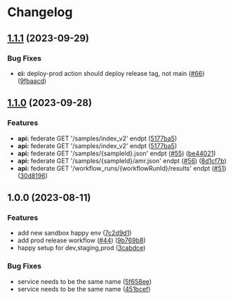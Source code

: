 # Changelog

## [1.1.1](https://github.com/chanzuckerberg/czid-graphql-federation-server/compare/v1.1.0...v1.1.1) (2023-09-29)


### Bug Fixes

* **ci:** deploy-prod action should deploy release tag, not main ([#66](https://github.com/chanzuckerberg/czid-graphql-federation-server/issues/66)) ([9fbaacd](https://github.com/chanzuckerberg/czid-graphql-federation-server/commit/9fbaacd119cabb9ec061dbad800086e1a361369e))

## [1.1.0](https://github.com/chanzuckerberg/czid-graphql-federation-server/compare/v1.0.0...v1.1.0) (2023-09-28)


### Features

* **api:** federate GET  '/samples/index_v2' endpt ([5177ba5](https://github.com/chanzuckerberg/czid-graphql-federation-server/commit/5177ba512de544b7cd3d552f2bbde6e6c48333ba))
* **api:** federate GET  '/samples/index_v2' endpt ([5177ba5](https://github.com/chanzuckerberg/czid-graphql-federation-server/commit/5177ba512de544b7cd3d552f2bbde6e6c48333ba))
* **api:** federate GET '/samples/{sampleId}.json' endpt ([#55](https://github.com/chanzuckerberg/czid-graphql-federation-server/issues/55)) ([be44021](https://github.com/chanzuckerberg/czid-graphql-federation-server/commit/be440216ac0ddb1c06166e1158c998498afa3c49))
* **api:** federate GET '/samples/{sampleId}/amr.json' endpt ([#56](https://github.com/chanzuckerberg/czid-graphql-federation-server/issues/56)) ([8d1cf7b](https://github.com/chanzuckerberg/czid-graphql-federation-server/commit/8d1cf7b66dbea095f67df71d5ccc23256866debd))
* **api:** federate GET '/workflow_runs/{workflowRunId}/results' endpt ([#51](https://github.com/chanzuckerberg/czid-graphql-federation-server/issues/51)) ([30d8196](https://github.com/chanzuckerberg/czid-graphql-federation-server/commit/30d81962b54be6966352fdf7dedadaaf8ae5de5b))

## 1.0.0 (2023-08-11)


### Features

* add new sandbox happy env ([7c2d9d1](https://github.com/chanzuckerberg/czid-graphql-federation-server/commit/7c2d9d116af23c013ed3ae4b9d617d6831d824ba))
* add prod release workflow ([#44](https://github.com/chanzuckerberg/czid-graphql-federation-server/issues/44)) ([9b769b8](https://github.com/chanzuckerberg/czid-graphql-federation-server/commit/9b769b871f707fc49fae78be6280e903bff5ea6b))
* happy setup for dev,staging,prod ([3cabdce](https://github.com/chanzuckerberg/czid-graphql-federation-server/commit/3cabdce32a63ab7b2f5a56f5311244bebd775769))


### Bug Fixes

* service needs to be the same name ([5f658ee](https://github.com/chanzuckerberg/czid-graphql-federation-server/commit/5f658eeef6272ad29bd9ed89da769f9698704e07))
* service needs to be the same name ([451bcef](https://github.com/chanzuckerberg/czid-graphql-federation-server/commit/451bcefd97aed402c8ebcd803bdc8df004642ed1))
